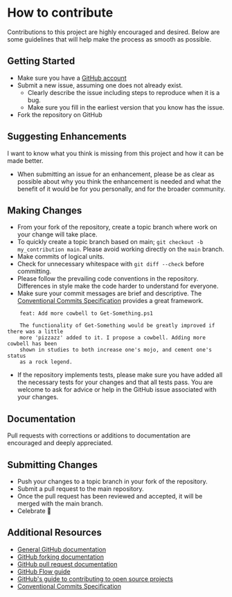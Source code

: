 # How to contribute

Contributions to this project are highly encouraged and desired.
Below are some guidelines that will help make the process as smooth as possible.

## Getting Started

- Make sure you have a [GitHub account](https://github.com/signup/free)
- Submit a new issue, assuming one does not already exist.
  - Clearly describe the issue including steps to reproduce when it is a bug.
  - Make sure you fill in the earliest version that you know has the issue.
- Fork the repository on GitHub

## Suggesting Enhancements

I want to know what you think is missing from this project and how it can be made better.

- When submitting an issue for an enhancement, please be as clear as possible about why you think the enhancement is needed and what the benefit of it would be for you personally, and for the broader community.

## Making Changes

- From your fork of the repository, create a topic branch where work on your change will take place.
- To quickly create a topic branch based on main; `git checkout -b my_contribution main`.
  Please avoid working directly on the `main` branch.
- Make commits of logical units.
- Check for unnecessary whitespace with `git diff --check` before committing.
- Please follow the prevailing code conventions in the repository.
  Differences in style make the code harder to understand for everyone.
- Make sure your commit messages are brief and descriptive. The [Conventional Commits Specification](https://www.conventionalcommits.org/en/v1.0.0/#summary) provides a great framework.

```
    feat: Add more cowbell to Get-Something.ps1
    
    The functionality of Get-Something would be greatly improved if there was a little
    more 'pizzazz' added to it. I propose a cowbell. Adding more cowbell has been
    shown in studies to both increase one's mojo, and cement one's status
    as a rock legend.    
```

- If the repository implements tests, please make sure you have added all the necessary tests for your changes and that all tests pass. You are welcome to ask for advice or help in the GitHub issue associated with your changes.

## Documentation

Pull requests with corrections or additions to documentation are encouraged and deeply appreciated.

## Submitting Changes

- Push your changes to a topic branch in your fork of the repository.
- Submit a pull request to the main repository.
- Once the pull request has been reviewed and accepted, it will be merged with the main branch.
- Celebrate 🎉

## Additional Resources

- [General GitHub documentation](https://help.github.com/)
- [GitHub forking documentation](https://guides.github.com/activities/forking/)
- [GitHub pull request documentation](https://help.github.com/send-pull-requests/)
- [GitHub Flow guide](https://guides.github.com/introduction/flow/)
- [GitHub's guide to contributing to open source projects](https://guides.github.com/activities/contributing-to-open-source/)
- [Conventional Commits Specification](https://www.conventionalcommits.org/)
